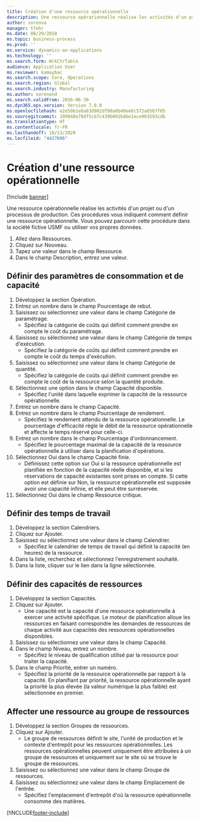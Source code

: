 ```yaml
---
title: Création d'une ressource opérationnelle
description: Une ressource opérationnelle réalise les activités d'un projet ou d'un processus de production.
author: sorenva
manager: tfehr
ms.date: 08/29/2018
ms.topic: business-process
ms.prod: ''
ms.service: dynamics-ax-applications
ms.technology: ''
ms.search.form: WrkCtrTable
audience: Application User
ms.reviewer: kamaybac
ms.search.scope: Core, Operations
ms.search.region: Global
ms.search.industry: Manufacturing
ms.author: sorenand
ms.search.validFrom: 2016-06-30
ms.dyn365.ops.version: Version 7.0.0
ms.openlocfilehash: e2e59b1e6a83d902df98a0b40ee6c572a6567f05
ms.sourcegitcommit: 199848e78df5cb7c439b001bdbe1ece963593cdb
ms.translationtype: HT
ms.contentlocale: fr-FR
ms.lasthandoff: 10/13/2020
ms.locfileid: "4427606"
---
```

# <a name="create-an-operations-resource"></a>Création d'une ressource opérationnelle

[!include [banner](../../includes/banner.md)]

Une ressource opérationnelle réalise les activités d'un projet ou d'un processus de production. Ces procédures vous indiquent comment définir une ressource opérationnelle. Vous pouvez parcourir cette procédure dans la société fictive USMF ou utiliser vos propres données.

1. Allez dans Ressources.
2. Cliquez sur Nouveau.
3. Tapez une valeur dans le champ Ressource.
4. Dans le champ Description, entrez une valeur.

## <a name="define-capacity-and-consumption-parameters"></a>Définir des paramètres de consommation et de capacité
1. Développez la section Opération.
2. Entrez un nombre dans le champ Pourcentage de rebut.
3. Saisissez ou sélectionnez une valeur dans le champ Catégorie de paramétrage.
    * Spécifiez la catégorie de coûts qui définit comment prendre en compte le coût du paramétrage.  
4. Saisissez ou sélectionnez une valeur dans le champ Catégorie de temps d'exécution.
    * Spécifiez la catégorie de coûts qui définit comment prendre en compte le coût du temps d'exécution.  
5. Saisissez ou sélectionnez une valeur dans le champ Catégorie de quantité.
    * Spécifiez la catégorie de coûts qui définit comment prendre en compte le coût de la ressource selon la quantité produite.  
6. Sélectionnez une option dans le champ Capacité disponible.
    * Spécifiez l'unité dans laquelle exprimer la capacité de la ressource opérationnelle.  
7. Entrez un nombre dans le champ Capacité.
8. Entrez un nombre dans le champ Pourcentage de rendement.
    * Spécifiez le rendement attendu de la ressource opérationnelle. Le pourcentage d'efficacité règle le débit de la ressource opérationnelle et affecte le temps réservé pour celle-ci.  
9. Entrez un nombre dans le champ Pourcentage d'ordonnancement.
    * Spécifiez le pourcentage maximal de la capacité de la ressource opérationnelle à utiliser dans la planification d'opérations.  
10. Sélectionnez Oui dans le champ Capacité finie.
    * Définissez cette option sur Oui si la ressource opérationnelle est planifiée en fonction de la capacité réelle disponible, et si les réservations de capacité existantes sont prises en compte. Si cette option est définie sur Non, la ressource opérationnelle est supposée avoir une capacité infinie, et elle peut être surréservée.  
11. Sélectionnez Oui dans le champ Ressource critique.

## <a name="define-working-times"></a>Définir des temps de travail
1. Développez la section Calendriers.
2. Cliquez sur Ajouter.
3. Saisissez ou sélectionnez une valeur dans le champ Calendrier.
    * Spécifiez le calendrier de temps de travail qui définit la capacité (en heures) de la ressource.  
4. Dans la liste, recherchez et sélectionnez l'enregistrement souhaité.
5. Dans la liste, cliquer sur le lien dans la ligne sélectionnée.

## <a name="define-resource-capabilities"></a>Définir des capacités de ressources
1. Développez la section Capacités.
2. Cliquez sur Ajouter.
    * Une capacité est la capacité d'une ressource opérationnelle à exercer une activité spécifique. Le moteur de planification alloue les ressources en faisant correspondre les demandes de ressources de chaque activité aux capacités des ressources opérationnelles disponibles.  
3. Saisissez ou sélectionnez une valeur dans le champ Capacité.
4. Dans le champ Niveau, entrez un nombre.
    * Spécifiez le niveau de qualification utilisé par la ressource pour traiter la capacité.  
5. Dans le champ Priorité, entrer un numéro.
    * Spécifiez la priorité de la ressource opérationnelle par rapport à la capacité. En planifiant par priorité, la ressource opérationnelle ayant la priorité la plus élevée (la valeur numérique la plus faible) est sélectionnée en premier.  

## <a name="assign-resource-to-resource-group"></a>Affecter une ressource au groupe de ressources
1. Développez la section Groupes de ressources.
2. Cliquez sur Ajouter.
    * Le groupe de ressources définit le site, l'unité de production et le contexte d'entrepôt pour les ressources opérationnelles. Les ressources opérationnelles peuvent uniquement être attribuées à un groupe de ressources et uniquement sur le site où se trouve le groupe de ressources.  
3. Saisissez ou sélectionnez une valeur dans le champ Groupe de ressources.
4. Saisissez ou sélectionnez une valeur dans le champ Emplacement de l'entrée.
    * Spécifiez l'emplacement d'entrepôt d'où la ressource opérationnelle consomme des matières.  



[!INCLUDE[footer-include](../../../includes/footer-banner.md)]